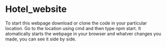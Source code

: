 # Hotel_website
To start this webpage download or clone the code in your particular location.
Go to the location using cmd and then type npm start.
It atomatically starts the webpage in your browser and whatver changes you made, you can see it side by side.
